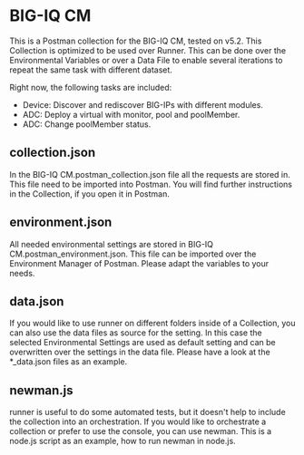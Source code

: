 # BIG-IQ CM

This is a Postman collection for the BIG-IQ CM, tested on v5.2. This Collection is optimized to be used over Runner. This can be done over the Environmental Variables or over a Data File to enable several iterations to repeat the same task with different dataset.

Right now, the following tasks are included:
* Device: Discover and rediscover BIG-IPs with different modules.
* ADC: Deploy a virtual with monitor, pool and poolMember.
* ADC: Change poolMember status.

## collection.json

In the BIG-IQ CM.postman_collection.json file all the requests are stored in. This file need to be imported into Postman. You will find further instructions in the Collection, if you open it in Postman.

## environment.json

All needed environmental settings are stored in BIG-IQ CM.postman_environment.json. This file can be imported over the Environment Manager of Postman. Please adapt the variables to your needs.

## data.json

If you would like to use runner on different folders inside of a Collection, you can also use the data files as source for the setting. In this case the selected Environmental Settings are used as default setting and can be overwritten over the settings in the data file. Please have a look at the *_data.json files as an example.

## newman.js

runner is useful to do some automated tests, but it doesn't help to include the collection into an orchestration. If you would like to orchestrate a collection or prefer to use the console, you can use newman. This is a node.js script as an example, how to run newman in node.js.
